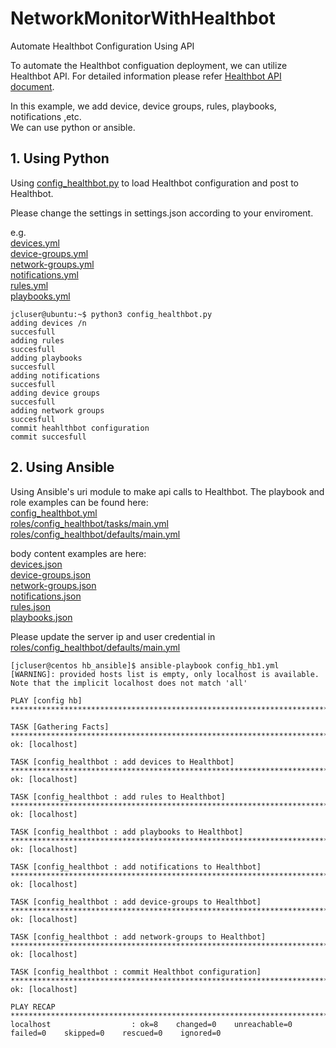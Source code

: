 # NetworkMonitorWithHealthbot
Automate Healthbot Configuration Using API

To automate the Healthbot configuation deployment, we can utilize Healthbot API. For detailed information please refer [Healthbot API document](https://www.juniper.net/documentation/en_US/healthbot/information-products/pathway-pages/api-ref/healthbot-rca-api-2.1.0.html).

In this example, we add device, device groups, rules, playbooks, notifications ,etc.  
We can use python or ansible.

## 1. Using Python   
Using [config_healthbot.py](https://github.com/wouyang628/NetworkMonitorWithHealthbot/blob/master/config_healthbot.py) to load Healthbot configuration and post to Healthbot.

Please change the settings in settings.json according to your enviroment.

e.g.  
[devices.yml](devices.yml)  
[device-groups.yml](device-groups.yml)  
[network-groups.yml](network-groups.yml)  
[notifications.yml](notifications.yml)  
[rules.yml](rules.yml)  
[playbooks.yml](playbooks.yml)  

```
jcluser@ubuntu:~$ python3 config_healthbot.py
adding devices /n
succesfull
adding rules
succesfull
adding playbooks
succesfull
adding notifications
succesfull
adding device groups
succesfull
adding network groups
succesfull
commit heahlthbot configuration
commit succesfull
```

## 2. Using Ansible
Using Ansible's uri module to make api calls to Healthbot.
The playbook and role examples can be found here:  
[config_healthbot.yml](config_healthbot.yml)  
[roles/config_healthbot/tasks/main.yml](roles/config_healthbot/tasks/main.yml)  
[roles/config_healthbot/defaults/main.yml](roles/config_healthbot/defaults/main.yml)  

body content examples are here:  
[devices.json](devices.json)  
[device-groups.json](device-groups.json)  
[network-groups.json](network-groups.json)    
[notifications.json](notifications.json)  
[rules.json](rules.json)  
[playbooks.json](playbooks.json)  

Please update the server ip and user credential in  
[roles/config_healthbot/defaults/main.yml](roles/config_healthbot/defaults/main.yml)
```
[jcluser@centos hb_ansible]$ ansible-playbook config_hb1.yml
[WARNING]: provided hosts list is empty, only localhost is available. Note that the implicit localhost does not match 'all'

PLAY [config hb] ****************************************************************************************************************************************************

TASK [Gathering Facts] **********************************************************************************************************************************************
ok: [localhost]

TASK [config_healthbot : add devices to Healthbot] ******************************************************************************************************************
ok: [localhost]

TASK [config_healthbot : add rules to Healthbot] ********************************************************************************************************************
ok: [localhost]

TASK [config_healthbot : add playbooks to Healthbot] ****************************************************************************************************************
ok: [localhost]

TASK [config_healthbot : add notifications to Healthbot] ************************************************************************************************************
ok: [localhost]

TASK [config_healthbot : add device-groups to Healthbot] ************************************************************************************************************
ok: [localhost]

TASK [config_healthbot : add network-groups to Healthbot] ***********************************************************************************************************
ok: [localhost]

TASK [config_healthbot : commit Healthbot configuration] ************************************************************************************************************
ok: [localhost]

PLAY RECAP **********************************************************************************************************************************************************
localhost                  : ok=8    changed=0    unreachable=0    failed=0    skipped=0    rescued=0    ignored=0
```







